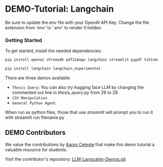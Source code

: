 # DEMO-Tutorial: Langchain

Be sure to update the.env file with your OpenAI API Key. Change the file extension from 'env' to '.env' to render it hidden.

### Getting Started

To get started, install the needed dependencies:

```bash
pip install openai chromadb pdf2image langchain streamlit pypdf tiktoken
```

```bash
pip install langchain langchain_experimental
```

There are three demos available:
- `Thesis Query`: You can also try hugging face LLM by changing the commented out line in *thesis_query.py* from 29 to 28.
- `CSV Manipulation`
- `General Python Agent`

When run as python files, those that use *streamlit* will prompt you to run it with streamlit run filename.py

## DEMO Contributors

We value the contributions by [Aaron Celeste](https://www.linkedin.com/in/aaron-celeste-a67759105/?originalSubdomain=no) that make this demo tutorial a valuable resource for students.

Visit the contributor's repository: [LLM-Langcahin-Demos.git](https://github.com/aaronvca1/Langchain_Demos)


